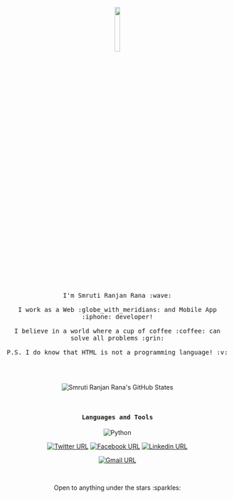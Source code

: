 <p align="center">

  <img src="https://avatars1.githubusercontent.com/u/30388973?s=400&u=56487a484f656d29cd91f3ee5153c6bd5d443457&v=4" width="16%" style="border-radius: 8px">
  <br><br>
  <samp>
    I'm Smruti Ranjan Rana :wave:
    <br><br>
    I work as a Web :globe_with_meridians: and Mobile App :iphone: developer!
    <br><br>
    I believe in a world where a cup of coffee :coffee: can solve all problems :grin:
    <br><br>
    P.S. I do know that HTML is not a programming language! :v:
  </samp>
</p>

<br><br>

<div align="center">

![Smruti Ranjan Rana's GitHub States](https://github-readme-stats.vercel.app/api?username=devsmranjan&show_icons=true&theme=dark)

</div>

<br>



<div align="center">
<samp>

#### Languages and Tools
   
</samp>

![Python](https://img.shields.io/badge/Python-blue?style=for-the-badge&labelColor=1ca0f1&logo=python&logoColor=white)

</div>

<div align="center">

[![Twitter URL](https://img.shields.io/badge/devsmranjan-blue?style=for-the-badge&labelColor=1ca0f1&logo=twitter&logoColor=white&link=https://twitter.com/devsmranjan)](https://twitter.com/devsmranjan) [![Facebook URL](https://img.shields.io/badge/devsmranjan-4064AD?style=for-the-badge&labelColor=547dd1&logo=facebook&logoColor=white&link=https://www.facebook.com/devsmranjan)](https://www.facebook.com/devsmranjan) [![Linkedin URL](https://img.shields.io/badge/devsmranjan-1ca0f1?style=for-the-badge&labelColor=blue&logo=linkedin&logoColor=white&link=https://www.linkedin.com/in/devsmranjan)](https://www.linkedin.com/in/devsmranjan)

[![Gmail URL](https://img.shields.io/badge/smrutiranjan.developer@gmail.com-c14438?style=for-the-badge&labelColor=e85d4f&logo=gmail&logoColor=white&link=mailto:smrutiranjan.developer@gmail.com)](mailto:smrutiranjan.developer@gmail.com)

</div>

<br/>

<p align="center">
  Open to anything under the stars :sparkles:
</p>